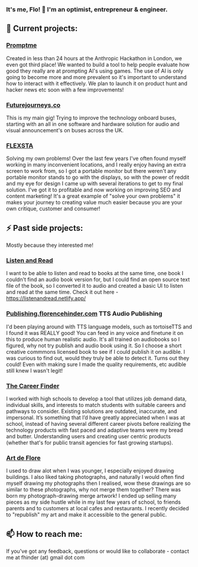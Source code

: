 ### It's me, Flo! 👋 I'm an optimist, entrepreneur & engineer.

## 🔭 Current projects:
### [Promptme](trypromptme.com)
Created in less than 24 hours at the Anthropic Hackathon in London, we even got third place! We wanted to build a tool to help people evaluate how good they really are at prompting AI's using games. The use of AI is only going to become more and more prevalent so it's important to understand how to interact with it effectively. We plan to launch it on product hunt and hacker news etc soon with a few improvements!

### [Futurejourneys.co](https://futurejourneys.co/)
This is my main gig! Trying to improve the technology onboard buses, starting with an all in one software and hardware solution for audio and visual announcement's on buses across the UK. 

### [FLEXSTA](https://flexsta.com/)
Solving my own problems! Over the last few years I've often found myself working in many inconvenient locations, and I really enjoy having an extra screen to work from, so I got a portable monitor but there weren't any portable monitor stands to go with the displays, so with the power of reddit and my eye for design I came up with several iterations to get to my final solution. I've got it to profitable and now working on improving SEO and content marketing! It's a great example of "solve your own problems" it makes your journey to creating value much easier because you are your own critique, customer and consumer!

## ⚡ Past side projects:
Mostly because they interested me!

### [Listen and Read](https://listenandread.netlify.app/)
I want to be able to listen and read to books at the same time, one book I couldn't find an audio book version for, but I could find an open source text file of the book, so I converted it to audio and created a basic UI to listen and read at the same time. Check it out here - https://listenandread.netlify.app/

### [Publishing.florencehinder.com](Publishing.florencehinder.com) TTS Audio Publishing
I'd been playing around with TTS language models, such as tortoiseTTS and I found it was REALLY good! You can feed in any voice and finetune it on this to produce human realistic audio. It's all trained on audiobooks so I figured, why not try publish and audio book using it. So I choose a short creative commmons licensed book to see if I could publish it on audible. I was curious to find out, would they truly be able to detect it. Turns out they could! Even with making sure I made the quality requirements, etc audible still knew I wasn't legit!

### [The Career Finder](thecareerfinder.app)
I worked with high schools to develop a tool that utilizes job demand data, individual skills, and interests to match students with suitable careers and pathways to consider.
Existing solutions are outdated, inaccurate, and impersonal. It’s something that I’d have greatly appreciated when I was at school, instead of having several different career pivots before realizing the technology products with fast paced and adaptive teams were my bread and butter. Understanding users and creating user centric products (whether that's for public transit agencies for fast growing startups).

### [Art de Flore](artdeflore.com)
I used to draw alot when I was younger, I especially enjoyed drawing buildings. I also liked taking photographs, and naturally I would often find myself drawing my photographs then I realised, wow these drawings are so similar to these photographs, why not merge them together? There was born my photograph-drawing merge artwork! I ended up selling many pieces as my side hustle while in my last few years of school, to friends parents and to customers at local cafes and restaurants. I recently decided to "republish" my art and make it accessible to the general public.

## 📫 How to reach me: 
If you've got any feedback, questions or would like to collaborate - contact me  at fhinder (at) gmail dot com

<!--
**Florencehinder/florencehinder** is a ✨ _special_ ✨ repository because its `README.md` (this file) appears on your GitHub profile.

Here are some ideas to get you started:

- 🔭 I’m currently working on ...
- 🌱 I’m currently learning ...
- 👯 I’m looking to collaborate on ...
- 🤔 I’m looking for help with ...
- 💬 Ask me about ...
- 📫 How to reach me: ...
- 😄 Pronouns: ...
- ⚡ Fun fact: ...
-->
